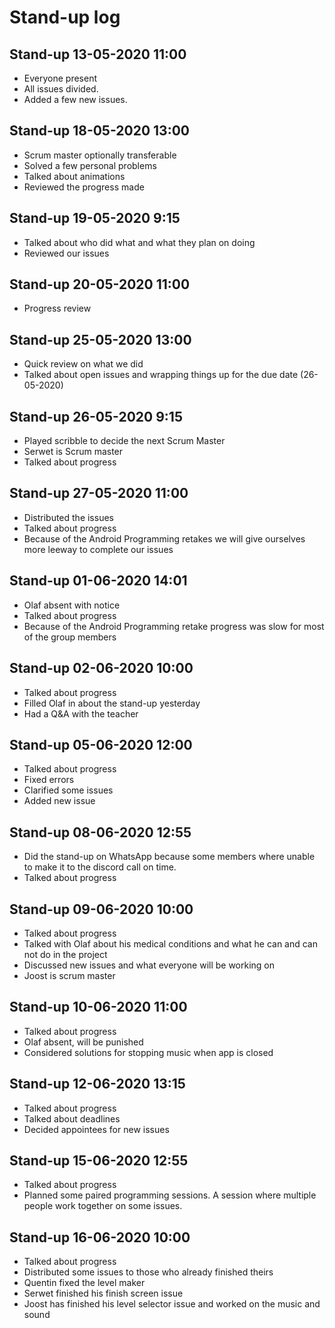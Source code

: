 # Stand-up log

## Stand-up 13-05-2020 11:00
- Everyone present
- All issues divided.
- Added a few new issues.

## Stand-up 18-05-2020 13:00
- Scrum master optionally transferable
- Solved a few personal problems
- Talked about animations
- Reviewed the progress made

## Stand-up 19-05-2020 9:15
- Talked about who did what and what they plan on doing
- Reviewed our issues

## Stand-up 20-05-2020 11:00
- Progress review

## Stand-up 25-05-2020 13:00
- Quick review on what we did
- Talked about open issues and wrapping things up for the due date (26-05-2020)

## Stand-up 26-05-2020 9:15
- Played scribble to decide the next Scrum Master
- Serwet is Scrum master
- Talked about progress

## Stand-up 27-05-2020 11:00
- Distributed the issues
- Talked about progress
- Because of the Android Programming retakes we will give ourselves more leeway to complete our issues

## Stand-up 01-06-2020 14:01
- Olaf absent with notice
- Talked about progress
- Because of the Android Programming retake progress was slow for most of the group members

## Stand-up 02-06-2020 10:00
- Talked about progress
- Filled Olaf in about the stand-up yesterday
- Had a Q&A with the teacher

## Stand-up 05-06-2020 12:00
- Talked about progress
- Fixed errors
- Clarified some issues
- Added new issue

## Stand-up 08-06-2020 12:55
- Did the stand-up on WhatsApp because some members where unable to make it to the discord call on time.
- Talked about progress

## Stand-up 09-06-2020 10:00
- Talked about progress
- Talked with Olaf about his medical conditions and what he can and can not do in the project
- Discussed new issues and what everyone will be working on
- Joost is scrum master

## Stand-up 10-06-2020 11:00
- Talked about progress
- Olaf absent, will be punished
- Considered solutions for stopping music when app is closed

## Stand-up 12-06-2020 13:15
- Talked about progress
- Talked about deadlines
- Decided appointees for new issues

## Stand-up 15-06-2020 12:55
- Talked about progress
- Planned some paired programming sessions. A session where multiple people work together on some issues.

## Stand-up 16-06-2020 10:00
- Talked about progress
- Distributed some issues to those who already finished theirs
- Quentin fixed the level maker
- Serwet finished his finish screen issue
- Joost has finished his level selector issue and worked on the music and sound